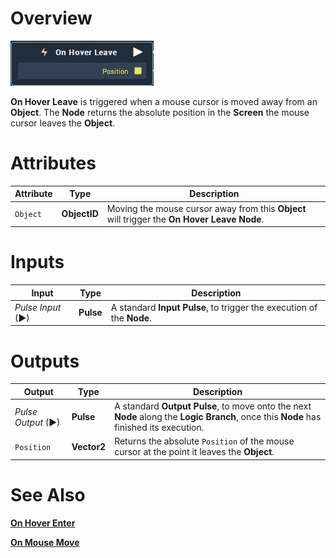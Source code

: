 # Overview

![The On Hover Leave Node.](../../../.gitbook/assets/toolbox/events/OnHoverLeave.PNG)

**On Hover Leave** is triggered when a mouse cursor is moved away from an **Object**. The **Node** returns the absolute position in the **Screen** the mouse cursor leaves the **Object**.

# Attributes

|Attribute|Type|Description|
|---|---|---|
|`Object`|**ObjectID**|Moving the mouse cursor away from this **Object** will trigger the **On Hover Leave** **Node**.|


# Inputs

|Input|Type|Description|
|---|---|---|
|*Pulse Input* (►)|**Pulse**|A standard **Input Pulse**, to trigger the execution of the **Node**.|

# Outputs

|Output|Type|Description|
|---|---|---|
|*Pulse Output* (►)|**Pulse**|A standard **Output Pulse**, to move onto the next **Node** along the **Logic Branch**, once this **Node** has finished its execution.|
|`Position`|**Vector2**|Returns the absolute `Position` of the mouse cursor at the point it leaves the **Object**. |

# See Also
[**On Hover Enter**](on-hover-enter.md)

[**On Mouse Move**](on-mouse-move.md)

